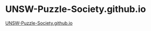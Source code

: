 # UNSW-Puzzle-Society.github.io

[UNSW-Puzzle-Society.github.io](https://UNSW-Puzzle-Society.github.io)
